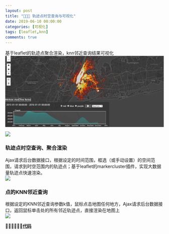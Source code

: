 ```yaml
---
layout: post
title: "👩🏻‍🔧 轨迹点时空查询与可视化"
date: 2019-06-10 00:00:00
categories: [可视化]
tags: [leaflet,knn]
comments: true
---
```


基于leaflet的轨迹点聚合渲染，knn邻近查询结果可视化
<img src="/image/posts/blog1704.png" style="display:block;margin:0 auto;"> 

<!--more-->
<img src="/image/posts/blog1705.bmp" style="display:block;margin:0 auto;">

### 轨迹点时空查询、聚合渲染
Ajax请求后台数据接口，根据设定的时间范围，框选（或手动设置）的空间范围，请求到时空范围内的轨迹点；基于leaflet的markercluster插件，实现大数据量轨迹点快速渲染。
<img src="/image/posts/blog1701.gif" style="display:block;margin:0 auto;"> 

### 点的KNN邻近查询
根据设定的KNN邻近查询参数k值，鼠标点击地图任何地方，Ajax请求后台数据接口，返回鼠标单击处的所有邻近轨迹点，直接渲染在地图上
<img src="/image/posts/blog1702.gif" style="display:block;margin:0 auto;"> 

👩🏻‍💻🥱✨🧐**[代码](https://github.com/gehuiling/point-query-visualization)**